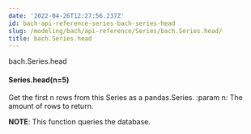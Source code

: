 ```yaml
---
date: '2022-04-26T12:27:56.237Z'
id: bach-api-reference-series-bach-series-head
slug: /modeling/bach/api-reference/Series/bach.Series.head/
title: bach.Series.head
---
```


bach.Series.head


#### Series.head(n=5)
Get the first n rows from this Series as a pandas.Series.
:param n: The amount of rows to return.

**NOTE**: This function queries the database.

<!-- !! processed by numpydoc !! -->
